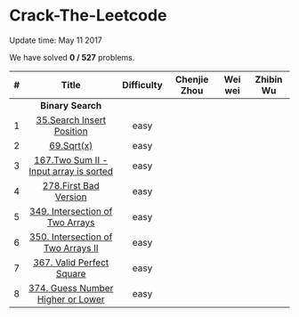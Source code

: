 # Crack-The-Leetcode

Update time: May 11 2017

We have solved **0 / 527** problems.

| # | Title | Difficulty |Chenjie Zhou | Wei wei | Zhibin Wu |
|:---:|:---:|:---:|:---:|:---:|:---:|
||**Binary Search**|
| 1 | [35.Search Insert Position](https://leetcode.com/problems/search-insert-position/#/description)|easy||||
| 2 | [69.Sqrt(x)](https://leetcode.com/problems/sqrtx/#/description) |easy||||
| 3 | [167.Two Sum II - Input array is sorted](https://leetcode.com/problems/two-sum-ii-input-array-is-sorted/#/description) |easy||||
| 4 | [278.First Bad Version](https://leetcode.com/problems/first-bad-version/#/description) |easy||||
| 5 | [349. Intersection of Two Arrays](https://leetcode.com/problems/intersection-of-two-arrays/#/description) |easy||||
| 6 | [350. Intersection of Two Arrays II](https://leetcode.com/problems/intersection-of-two-arrays-ii/#/description) |easy||||
| 7 | [367. Valid Perfect Square](https://leetcode.com/problems/valid-perfect-square/#/description) |easy||||
| 8 | [374. Guess Number Higher or Lower](https://leetcode.com/problems/guess-number-higher-or-lower/#/description) |easy||||